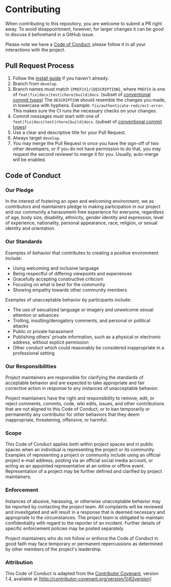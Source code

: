 # Contributing

When contributing to this repository, you are welcome to submit a PR right away. To avoid disappointment, however, for larger changes it can be good to discuss it beforehand in a GitHub issue.

Please note we have a [Code of Conduct](#code-of-conduct), please follow it in all your interactions with the project.

## Pull Request Process

1. Follow the [install guide][install] if you haven't already.
2. Branch from `develop`.
3. Branch names must match `{PREFIX}/{DESCRIPTION}`, where `PREFIX` is one of `feat|fix|docs|test|chore|build|docs`. (subset of [conventional commit types][conventional]) The `DESCRIPTION` should resemble the changes you made, in lowercase with hyphens. Example: `fix/authenticate-redirect-error`. This makes sure the CI runs the necessary checks on your changes.
4. Commit messages must start with one of `feat|fix|docs|test|chore|build|docs`. (subset of [conventional commit types][conventional])
5. Use a clear and descriptive title for your Pull Request.
6. Always target `develop`.
7. You may merge the Pull Request in once you have the sign-off of two other developers, or if you 
   do not have permission to do that, you may request the second reviewer to merge it for you. Usually, auto-merge will be enabled.

## Code of Conduct

### Our Pledge

In the interest of fostering an open and welcoming environment, we as
contributors and maintainers pledge to making participation in our project and
our community a harassment-free experience for everyone, regardless of age, body
size, disability, ethnicity, gender identity and expression, level of experience,
nationality, personal appearance, race, religion, or sexual identity and
orientation.

### Our Standards

Examples of behavior that contributes to creating a positive environment
include:

* Using welcoming and inclusive language
* Being respectful of differing viewpoints and experiences
* Gracefully accepting constructive criticism
* Focusing on what is best for the community
* Showing empathy towards other community members

Examples of unacceptable behavior by participants include:

* The use of sexualized language or imagery and unwelcome sexual attention or
advances
* Trolling, insulting/derogatory comments, and personal or political attacks
* Public or private harassment
* Publishing others' private information, such as a physical or electronic
  address, without explicit permission
* Other conduct which could reasonably be considered inappropriate in a
  professional setting

### Our Responsibilities

Project maintainers are responsible for clarifying the standards of acceptable
behavior and are expected to take appropriate and fair corrective action in
response to any instances of unacceptable behavior.

Project maintainers have the right and responsibility to remove, edit, or
reject comments, commits, code, wiki edits, issues, and other contributions
that are not aligned to this Code of Conduct, or to ban temporarily or
permanently any contributor for other behaviors that they deem inappropriate,
threatening, offensive, or harmful.

### Scope

This Code of Conduct applies both within project spaces and in public spaces
when an individual is representing the project or its community. Examples of
representing a project or community include using an official project e-mail
address, posting via an official social media account, or acting as an appointed
representative at an online or offline event. Representation of a project may be
further defined and clarified by project maintainers.

### Enforcement

Instances of abusive, harassing, or otherwise unacceptable behavior may be
reported by contacting the project team. All
complaints will be reviewed and investigated and will result in a response that
is deemed necessary and appropriate to the circumstances. The project team is
obligated to maintain confidentiality with regard to the reporter of an incident.
Further details of specific enforcement policies may be posted separately.

Project maintainers who do not follow or enforce the Code of Conduct in good
faith may face temporary or permanent repercussions as determined by other
members of the project's leadership.

### Attribution

This Code of Conduct is adapted from the [Contributor Covenant][homepage], version 1.4,
available at [http://contributor-covenant.org/version/1/4][version]

[conventional]: https://github.com/angular/angular/blob/22b96b9/CONTRIBUTING.md#type
[install]: https://github.com/netwerk-digitaal-erfgoed/solid-crs/blob/master/docs/modules/manual/pages/install.adoc#install-instructions
[homepage]: http://contributor-covenant.org
[version]: http://contributor-covenant.org/version/1/4/
